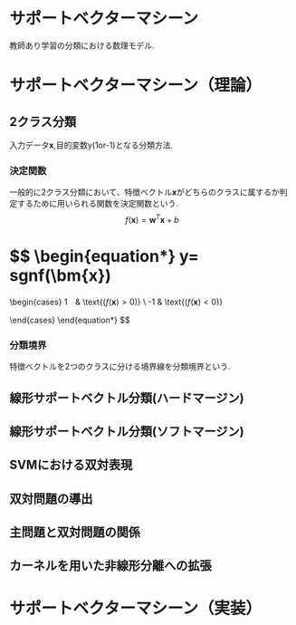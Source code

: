 # サポートベクターマシーン
教師あり学習の分類における数理モデル.
# サポートベクターマシーン（理論）
## 2クラス分類
入力データ$\bm{x}$,目的変数y(1or-1)となる分類方法.

### 決定関数
一般的に2クラス分類において、特徴ベクトル$\bm{x}$がどちらのクラスに属するか判定するために用いられる関数を決定関数という.
$$
f(\bm{x})=\bm{w}^{T}\bm{x}+b
$$

$$
\begin{equation*}
y=
sgnf(\bm{x})
=

\begin{cases}
1　& \text{($f(\bm{x})>0)$} \\
-1  & \text{($f(\bm{x})<0)$} 

\end{cases}
\end{equation*}
$$

### 分類境界
特徴ベクトルを2つのクラスに分ける境界線を分類境界という.

## 線形サポートベクトル分類(ハードマージン)

## 線形サポートベクトル分類(ソフトマージン)

## SVMにおける双対表現

## 双対問題の導出

## 主問題と双対問題の関係

## カーネルを用いた非線形分離への拡張

# サポートベクターマシーン（実装）